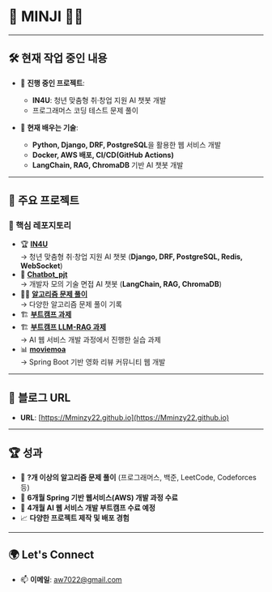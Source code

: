 # 👋 MINJI 👨‍💻

---

## 🛠️ 현재 작업 중인 내용  
- 🔭 **진행 중인 프로젝트**:  
  - **IN4U**: 청년 맞춤형 취·창업 지원 AI 챗봇 개발
  - 프로그래머스 코딩 테스트 문제 풀이  

- 🌱 **현재 배우는 기술**:  
  - **Python, Django, DRF, PostgreSQL**을 활용한 웹 서비스 개발  
  - **Docker, AWS 배포, CI/CD(GitHub Actions)**  
  - **LangChain, RAG, ChromaDB** 기반 AI 챗봇 개발  

---

## 📂 주요 프로젝트  
### 🔑 핵심 레포지토리  
- 🏆 [**IN4U**](https://github.com/Mminzy22/IN4U-Backend)  
  → 청년 맞춤형 취·창업 지원 AI 챗봇 (**Django, DRF, PostgreSQL, Redis, WebSocket**)  
- 🤖 [**Chatbot_pjt**](https://github.com/Mminzy22/Chatbot_pjt)  
  → 개발자 모의 기술 면접 AI 챗봇 (**LangChain, RAG, ChromaDB**)  
- 🧑‍💻 [**알고리즘 문제 풀이**](https://github.com/Mminzy22/coding-test-practice)  
  → 다양한 알고리즘 문제 풀이 기록  
- 🏗️ [**부트캠프 과제**](https://github.com/Mminzy22/learning-python)
- 🏗️ [**부트캠프 LLM-RAG 과제**](https://github.com/Mminzy22/LLM-RAG-Practice)  
  → AI 웹 서비스 개발 과정에서 진행한 실습 과제  
- 📊 [**moviemoa**](https://github.com/Mminzy22/moviemoa)  
  → Spring Boot 기반 영화 리뷰 커뮤니티 웹 개발

---

## 🌟 블로그 URL  

- **URL**: [https://Mminzy22.github.io](https://Mminzy22.github.io)  

---

## 🏆 성과  
- 🌟 **?개 이상의 알고리즘 문제 풀이** (프로그래머스, 백준, LeetCode, Codeforces 등)  
- 🏅 **6개월 Spring 기반 웹서비스(AWS) 개발 과정 수료**  
- 🏅 **4개월 AI 웹 서비스 개발 부트캠프 수료 예정**  
- 📈 **다양한 프로젝트 제작 및 배포 경험**  

---

## 🌍 Let's Connect  
- 📫 **이메일**: aw7022@gmail.com  
